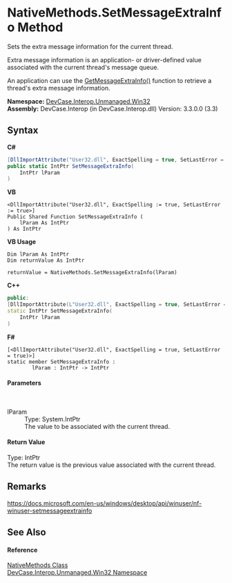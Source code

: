 # NativeMethods.SetMessageExtraInfo Method 
 

Sets the extra message information for the current thread. 

 Extra message information is an application- or driver-defined value associated with the current thread's message queue. 

 An application can use the <a href="M_DevCase_Interop_Unmanaged_Win32_NativeMethods_GetMessageExtraInfo">GetMessageExtraInfo()</a> function to retrieve a thread's extra message information.

**Namespace:**&nbsp;<a href="N_DevCase_Interop_Unmanaged_Win32">DevCase.Interop.Unmanaged.Win32</a><br />**Assembly:**&nbsp;DevCase.Interop (in DevCase.Interop.dll) Version: 3.3.0.0 (3.3)

## Syntax

**C#**<br />
``` C#
[DllImportAttribute("User32.dll", ExactSpelling = true, SetLastError = true)]
public static IntPtr SetMessageExtraInfo(
	IntPtr lParam
)
```

**VB**<br />
``` VB
<DllImportAttribute("User32.dll", ExactSpelling := true, SetLastError := true>]
Public Shared Function SetMessageExtraInfo ( 
	lParam As IntPtr
) As IntPtr
```

**VB Usage**<br />
``` VB Usage
Dim lParam As IntPtr
Dim returnValue As IntPtr

returnValue = NativeMethods.SetMessageExtraInfo(lParam)
```

**C++**<br />
``` C++
public:
[DllImportAttribute(L"User32.dll", ExactSpelling = true, SetLastError = true)]
static IntPtr SetMessageExtraInfo(
	IntPtr lParam
)
```

**F#**<br />
``` F#
[<DllImportAttribute("User32.dll", ExactSpelling = true, SetLastError = true)>]
static member SetMessageExtraInfo : 
        lParam : IntPtr -> IntPtr 

```


#### Parameters
&nbsp;<dl><dt>lParam</dt><dd>Type: System.IntPtr<br />The value to be associated with the current thread.</dd></dl>

#### Return Value
Type: IntPtr<br />The return value is the previous value associated with the current thread.

## Remarks
<a href="https://docs.microsoft.com/en-us/windows/desktop/api/winuser/nf-winuser-setmessageextrainfo" target="_blank">https://docs.microsoft.com/en-us/windows/desktop/api/winuser/nf-winuser-setmessageextrainfo</a>

## See Also


#### Reference
<a href="T_DevCase_Interop_Unmanaged_Win32_NativeMethods">NativeMethods Class</a><br /><a href="N_DevCase_Interop_Unmanaged_Win32">DevCase.Interop.Unmanaged.Win32 Namespace</a><br />